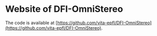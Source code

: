 # Website of DFI-OmniStereo

The code is available at [https://github.com/vita-epfl/DFI-OmniStereo](https://github.com/vita-epfl/DFI-OmniStereo).